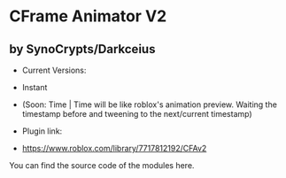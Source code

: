 # CFrame Animator V2
by SynoCrypts/Darkceius
----------------------------
- Current Versions:
- Instant
- (Soon: Time | Time will be like roblox's animation preview. Waiting the timestamp before and tweening to the next/current timestamp)

- Plugin link:
- https://www.roblox.com/library/7717812192/CFAv2


You can find the source code of the modules here.

